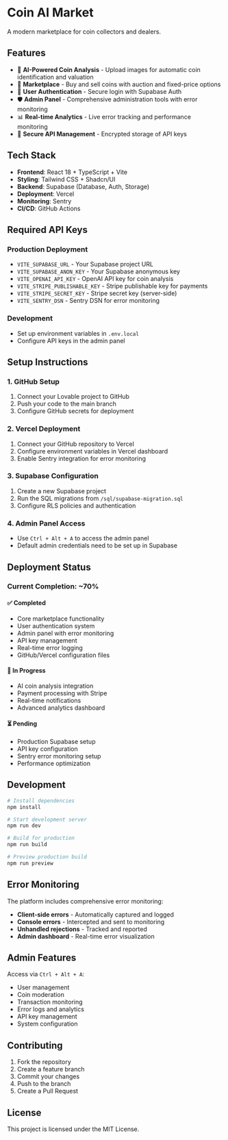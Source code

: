 # Coin AI Market

A modern marketplace for coin collectors and dealers.

<!-- Last updated: 2024-12-21 - Store Not Found fix applied -->

## Features

- 🤖 **AI-Powered Coin Analysis** - Upload images for automatic coin identification and valuation
- 🏪 **Marketplace** - Buy and sell coins with auction and fixed-price options
- 👥 **User Authentication** - Secure login with Supabase Auth
- 🛡️ **Admin Panel** - Comprehensive administration tools with error monitoring
- 📊 **Real-time Analytics** - Live error tracking and performance monitoring
- 🔐 **Secure API Management** - Encrypted storage of API keys

## Tech Stack

- **Frontend**: React 18 + TypeScript + Vite
- **Styling**: Tailwind CSS + Shadcn/UI
- **Backend**: Supabase (Database, Auth, Storage)
- **Deployment**: Vercel
- **Monitoring**: Sentry
- **CI/CD**: GitHub Actions

## Required API Keys

### Production Deployment
- `VITE_SUPABASE_URL` - Your Supabase project URL
- `VITE_SUPABASE_ANON_KEY` - Your Supabase anonymous key
- `VITE_OPENAI_API_KEY` - OpenAI API key for coin analysis
- `VITE_STRIPE_PUBLISHABLE_KEY` - Stripe publishable key for payments
- `VITE_STRIPE_SECRET_KEY` - Stripe secret key (server-side)
- `VITE_SENTRY_DSN` - Sentry DSN for error monitoring

### Development
- Set up environment variables in `.env.local`
- Configure API keys in the admin panel

## Setup Instructions

### 1. GitHub Setup
1. Connect your Lovable project to GitHub
2. Push your code to the main branch
3. Configure GitHub secrets for deployment

### 2. Vercel Deployment
1. Connect your GitHub repository to Vercel
2. Configure environment variables in Vercel dashboard
3. Enable Sentry integration for error monitoring

### 3. Supabase Configuration
1. Create a new Supabase project
2. Run the SQL migrations from `/sql/supabase-migration.sql`
3. Configure RLS policies and authentication

### 4. Admin Panel Access
- Use `Ctrl + Alt + A` to access the admin panel
- Default admin credentials need to be set up in Supabase

## Deployment Status

### Current Completion: ~70%

#### ✅ Completed
- Core marketplace functionality
- User authentication system
- Admin panel with error monitoring
- API key management
- Real-time error logging
- GitHub/Vercel configuration files

#### 🚧 In Progress
- AI coin analysis integration
- Payment processing with Stripe
- Real-time notifications
- Advanced analytics dashboard

#### ⏳ Pending
- Production Supabase setup
- API key configuration
- Sentry error monitoring setup
- Performance optimization

## Development

```bash
# Install dependencies
npm install

# Start development server
npm run dev

# Build for production
npm run build

# Preview production build
npm run preview
```

## Error Monitoring

The platform includes comprehensive error monitoring:

- **Client-side errors** - Automatically captured and logged
- **Console errors** - Intercepted and sent to monitoring
- **Unhandled rejections** - Tracked and reported
- **Admin dashboard** - Real-time error visualization

## Admin Features

Access via `Ctrl + Alt + A`:

- User management
- Coin moderation
- Transaction monitoring
- Error logs and analytics
- API key management
- System configuration

## Contributing

1. Fork the repository
2. Create a feature branch
3. Commit your changes
4. Push to the branch
5. Create a Pull Request

## License

This project is licensed under the MIT License.
